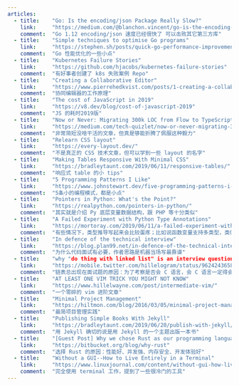 ```yaml
---
articles:
  - title:    "Go: Is the encoding/json Package Really Slow?"
    link:     "https://medium.com/@blanchon.vincent/go-is-the-encoding-json-package-really-slow-62b64d54b148"
    comment:  "Go 1.12 encoding/json 速度已经很快了 可以击败其它第三方库"
  - title:    "Simple techniques to optimise Go programs"
    link:     "https://stephen.sh/posts/quick-go-performance-improvements"
    comment:  "Go 性能优化的一些小点"
  - title:    "Kubernetes Failure Stories"
    link:     "https://github.com/hjacobs/kubernetes-failure-stories"
    comment:  "有好事者创建了 k8s 失败案例 Repo"
  - title:    "Creating a Collaborative Editor"
    link:     "https://www.pierrehedkvist.com/posts/1-creating-a-collaborative-editor"
    comment:  "协同编辑器的工作原理"
  - title:    "The cost of JavaScript in 2019"
    link:     "https://v8.dev/blog/cost-of-javascript-2019"
    comment:  "JS 的耗时2019版"
  - title:    "Now or Never: Migrating 300k LOC from Flow to TypeScript at Quizlet"
    link:     "https://medium.com/tech-quizlet/now-or-never-migrating-300k-loc-from-flow-to-typescript-at-quizlet-d3bae5830a1"
    comment:  "非常简短没啥干活的文章，但真是够能折腾了佩服这种毅力"
  - title:    "Relearn CSS layout"
    link:     "https://every-layout.dev/"
    comment:  "不是真正的 CSS 技术文章，但可以学到一些 layout 的名字"
  - title:    "Making Tables Responsive With Minimal CSS"
    link:     "https://bradleytaunt.com/2019/06/11/responsive-tables/"
    comment:  "响应式 table 的小 tips"
  - title:    "5 Programming Patterns I Like"
    link:     "https://www.johnstewart.dev/five-programming-patterns-i-like/"
    comment:  "5条小的编程模式，都是小点"
  - title:    "Pointers in Python: What's the Point?"
    link:     "https://realpython.com/pointers-in-python/"
    comment:  "其实就是介绍 Py 底层变量数据结构，跟 PHP 等十分类似"
  - title:    "A Failed Experiment with Python Type Annotations"
    link:     "https://mortoray.com/2019/06/11/a-failed-experiment-with-python-type-annotations/"
    comment:  "有些情况下，类型推导写起来会比较蛋疼；比如说函数变量支持多类型，类似 C++ template 那些函数，这样的话类型是无法确定的"
  - title:    "In defence of the technical interview"
    link:     "https://blog.plan99.net/in-defence-of-the-technical-interview-966f54a58927"
    comment:  "为什么代码面试有必要，作者思路是机器当场写最靠谱"
  - title:    "why "do thing with linked list" is an interview question in the first place"
    link:     "https://mobile.twitter.com/hillelogram/status/962424365819277312"
    comment:  "链表总出现在面试题的原因：为了考察是否会 C 语言，会 C 语言一定得会链表"
  - title:    "AT LEAST ONE VIM TRICK YOU MIGHT NOT KNOW"
    link:     "https://www.hillelwayne.com/post/intermediate-vim/"
    comment:  "一个零碎的 vim 进阶文章"
  - title:    "Minimal Project Management"
    link:     "https://hiltmon.com/blog/2016/03/05/minimal-project-management/"
    comment:  "最简项目管理实践"
  - title:    "Publishing Simple Books With Jekyll"
    link:     "https://bradleytaunt.com/2019/06/20/publish-with-jekyll/"
    comment:  "用 Jekyll 确切的说是用 Jekyll 的一个主题出版一本书"
  - title:    "[Guest Post] Why we chose Rust as our programming language"
    link:     "https://bitbucket.org/blog/why-rust"
    comment:  "选择 Rust 的原因：性能好、并发强、内存安全、开发体验好"
  - title:    "Without a GUI--How to Live Entirely in a Terminal"
    link:     "https://www.linuxjournal.com/content/without-gui-how-live-entirely-terminal"
    comment:  "完全使用 terminal 工作，提到了一些很冷门的工具"
---
```

